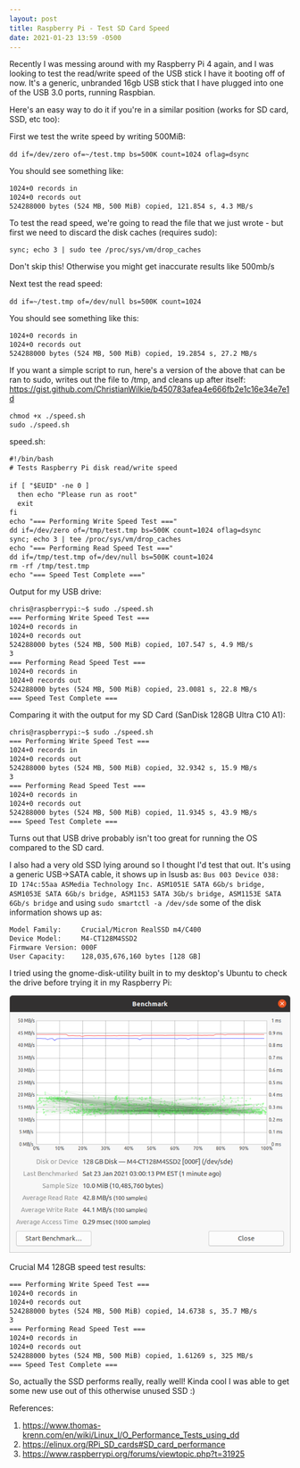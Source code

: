 ```yaml
---
layout: post
title: Raspberry Pi - Test SD Card Speed
date: 2021-01-23 13:59 -0500
---
```


Recently I was messing around with my Raspberry Pi 4 again, and I was looking to test the read/write speed of the USB stick I have it booting off of now. It's a generic, unbranded 16gb USB stick that I have plugged into one of the USB 3.0 ports, running Raspbian.

Here's an easy way to do it if you're in a similar position (works for SD card, SSD, etc too):

First we test the write speed by writing 500MiB:

`dd if=/dev/zero of=~/test.tmp bs=500K count=1024 oflag=dsync`

You should see something like:

```
1024+0 records in
1024+0 records out
524288000 bytes (524 MB, 500 MiB) copied, 121.854 s, 4.3 MB/s
```

To test the read speed, we're going to read the file that we just wrote - but first we need to discard the disk caches (requires sudo):

```
sync; echo 3 | sudo tee /proc/sys/vm/drop_caches
```

Don't skip this! Otherwise you might get inaccurate results like 500mb/s

Next test the read speed:

`dd if=~/test.tmp of=/dev/null bs=500K count=1024`

You should see something like this:

```
1024+0 records in
1024+0 records out
524288000 bytes (524 MB, 500 MiB) copied, 19.2854 s, 27.2 MB/s
```

If you want a simple script to run, here's a version of the above that can be ran to sudo, writes out the file to /tmp, and cleans up after itself: <https://gist.github.com/ChristianWilkie/b450783afea4e666fb2e1c16e34e7e1d>

```
chmod +x ./speed.sh
sudo ./speed.sh
```

speed.sh:
```
#!/bin/bash
# Tests Raspberry Pi disk read/write speed

if [ "$EUID" -ne 0 ]
  then echo "Please run as root"
  exit
fi
echo "=== Performing Write Speed Test ==="
dd if=/dev/zero of=/tmp/test.tmp bs=500K count=1024 oflag=dsync
sync; echo 3 | tee /proc/sys/vm/drop_caches
echo "=== Performing Read Speed Test ==="
dd if=/tmp/test.tmp of=/dev/null bs=500K count=1024
rm -rf /tmp/test.tmp
echo "=== Speed Test Complete ==="
```

Output for my USB drive:
```
chris@raspberrypi:~$ sudo ./speed.sh 
=== Performing Write Speed Test ===
1024+0 records in
1024+0 records out
524288000 bytes (524 MB, 500 MiB) copied, 107.547 s, 4.9 MB/s
3
=== Performing Read Speed Test ===
1024+0 records in
1024+0 records out
524288000 bytes (524 MB, 500 MiB) copied, 23.0081 s, 22.8 MB/s
=== Speed Test Complete ===
```

Comparing it with the output for my SD Card (SanDisk 128GB Ultra C10 A1):
```
chris@raspberrypi:~$ sudo ./speed.sh 
=== Performing Write Speed Test ===
1024+0 records in
1024+0 records out
524288000 bytes (524 MB, 500 MiB) copied, 32.9342 s, 15.9 MB/s
3
=== Performing Read Speed Test ===
1024+0 records in
1024+0 records out
524288000 bytes (524 MB, 500 MiB) copied, 11.9345 s, 43.9 MB/s
=== Speed Test Complete ===
```

Turns out that USB drive probably isn't too great for running the OS compared to the SD card.

I also had a very old SSD lying around so I thought I'd test that out. It's using a generic USB->SATA cable, it shows up in lsusb as:
`Bus 003 Device 038: ID 174c:55aa ASMedia Technology Inc. ASM1051E SATA 6Gb/s bridge, ASM1053E SATA 6Gb/s bridge, ASM1153 SATA 3Gb/s bridge, ASM1153E SATA 6Gb/s bridge`
and using `sudo smartctl -a /dev/sde` some of the disk information shows up as:

```
Model Family:     Crucial/Micron RealSSD m4/C400
Device Model:     M4-CT128M4SSD2
Firmware Version: 000F
User Capacity:    128,035,676,160 bytes [128 GB]
```

I tried using the gnome-disk-utility built in to my desktop's Ubuntu to check the drive before trying it in my Raspberry Pi:

![gnome-disk-utility results for Crucial M4 128GB drive](/assets/posts/2021/01/23/m4-ssd-disk-util-benchmark.png)

Crucial M4 128GB speed test results:
```
=== Performing Write Speed Test ===
1024+0 records in
1024+0 records out
524288000 bytes (524 MB, 500 MiB) copied, 14.6738 s, 35.7 MB/s
3
=== Performing Read Speed Test ===
1024+0 records in
1024+0 records out
524288000 bytes (524 MB, 500 MiB) copied, 1.61269 s, 325 MB/s
=== Speed Test Complete ===
```

So, actually the SSD performs really, really well! Kinda cool I was able to get some new use out of this otherwise unused SSD :)

References:
1. <https://www.thomas-krenn.com/en/wiki/Linux_I/O_Performance_Tests_using_dd>
2. <https://elinux.org/RPi_SD_cards#SD_card_performance>
3. <https://www.raspberrypi.org/forums/viewtopic.php?t=31925>